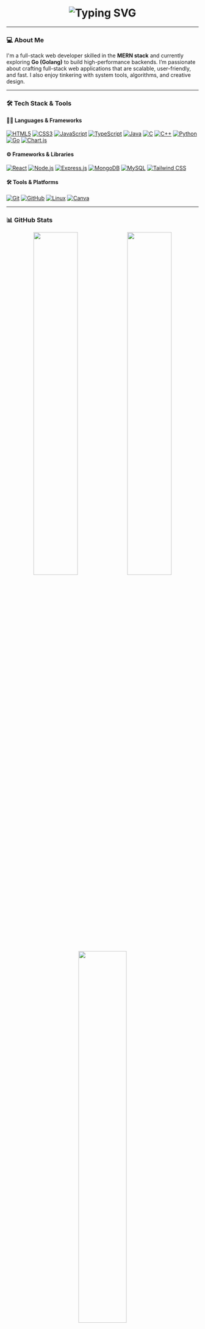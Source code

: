 <!-- Typing animation -->
<h1 align="center">
  <img
    src="https://readme-typing-svg.demolab.com/?font=Fira%20Code&size=28&pause=1000&color=00F7FF&center=true&vCenter=true&width=435&lines=Hi%20I%27m%20Debjit%20Saha%20(debjit-cmd)!;Full-Stack%20Web%20Developer;MERN%20%2B%20GoLang%20%2B%20TypeScript%20Lover;Let%27s%20Build%20Something%20Awesome%20%F0%9F%9A%80"
    alt="Typing SVG"
  />
</h1>

---

### 💻 About Me  
I'm a full-stack web developer skilled in the **MERN stack** and currently exploring **Go (Golang)** to build high-performance backends. I’m passionate about crafting full-stack web applications that are scalable, user-friendly, and fast. I also enjoy tinkering with system tools, algorithms, and creative design.

---

### 🛠️ Tech Stack & Tools

#### 🧑‍💻 Languages & Frameworks  
[![HTML5](https://img.shields.io/badge/HTML5-E34F26?logo=html5&logoColor=white)](https://developer.mozilla.org/en-US/docs/Web/HTML)
[![CSS3](https://img.shields.io/badge/CSS3-1572B6?logo=css3&logoColor=white)](https://developer.mozilla.org/en-US/docs/Web/CSS)
[![JavaScript](https://img.shields.io/badge/JavaScript-F7DF1E?logo=javascript&logoColor=black)](https://developer.mozilla.org/en-US/docs/Web/JavaScript)
[![TypeScript](https://img.shields.io/badge/TypeScript-3178C6?logo=typescript&logoColor=white)](https://www.typescriptlang.org/)
[![Java](https://img.shields.io/badge/Java-007396?logo=java&logoColor=white)](https://www.java.com/)
[![C](https://img.shields.io/badge/C-00599C?logo=c&logoColor=white)](https://en.wikipedia.org/wiki/C_(programming_language))
[![C++](https://img.shields.io/badge/C++-00599C?logo=c%2B%2B&logoColor=white)](https://isocpp.org/)
[![Python](https://img.shields.io/badge/Python-3776AB?logo=python&logoColor=white)](https://www.python.org/)
[![Go](https://img.shields.io/badge/Go-00ADD8?logo=go&logoColor=white)](https://go.dev/)
[![Chart.js](https://img.shields.io/badge/Chart.js-F5788D?logo=chart.js&logoColor=white)](https://www.chartjs.org/)

#### ⚙️ Frameworks & Libraries  
[![React](https://img.shields.io/badge/React-20232A?logo=react&logoColor=61DAFB)](https://reactjs.org/)
[![Node.js](https://img.shields.io/badge/Node.js-339933?logo=node.js&logoColor=white)](https://nodejs.org/)
[![Express.js](https://img.shields.io/badge/Express.js-000000?logo=express&logoColor=white)](https://expressjs.com/)
[![MongoDB](https://img.shields.io/badge/MongoDB-4EA94B?logo=mongodb&logoColor=white)](https://www.mongodb.com/)
[![MySQL](https://img.shields.io/badge/MySQL-4479A1?logo=mysql&logoColor=white)](https://www.mysql.com/)
[![Tailwind CSS](https://img.shields.io/badge/Tailwind_CSS-38B2AC?logo=tailwind-css&logoColor=white)](https://tailwindcss.com/)

#### 🛠 Tools & Platforms  
[![Git](https://img.shields.io/badge/Git-F05032?logo=git&logoColor=white)](https://git-scm.com/)
[![GitHub](https://img.shields.io/badge/GitHub-181717?logo=github&logoColor=white)](https://github.com/)
[![Linux](https://img.shields.io/badge/Linux-FCC624?logo=linux&logoColor=black)](https://www.linux.org/)
[![Canva](https://img.shields.io/badge/Canva-00C4CC?logo=canva&logoColor=white)](https://www.canva.com/)

---

### 📊 GitHub Stats

<p align="center">
  <img src="https://github-readme-stats.vercel.app/api?username=debjit-cmd&show_icons=true&theme=radical" width="48%" />
  <img src="https://github-readme-streak-stats.herokuapp.com/?user=debjit-cmd&theme=radical" width="48%" />
</p>

<p align="center">
  <img src="https://github-readme-stats.vercel.app/api/top-langs/?username=debjit-cmd&layout=compact&theme=radical" width="50%" />
</p>

---

### 🌱 Currently Exploring  
- Docker & DevOps basics  
- Creating production-grade full-stack apps  

---

### 📫 Let's Connect  
- [LinkedIn](https://www.linkedin.com/in/debjit-saha)  
- [GitHub](https://github.com/debjit-cmd)

---

### ⚡ Fun Fact  
You’re probably reading this on [github.com/debjit-cmd](https://github.com/debjit-cmd) right now 😎
